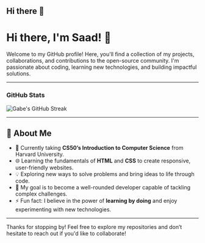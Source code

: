 ## Hi there 👋

# Hi there, I'm Saad! 👋

Welcome to my GitHub profile! Here, you'll find a collection of my projects, collaborations, and contributions to the open-source community. I'm passionate about coding, learning new technologies, and building impactful solutions.

---

### GitHub Stats

![Gabe's GitHub Streak](https://streak-stats.demolab.com/?user=YourGitHubUsername&theme=radical&hide_border=true)

---


## 🌟 About Me  
- 📖 Currently taking **CS50’s Introduction to Computer Science** from Harvard University.  
- 🌐 Learning the fundamentals of **HTML** and **CSS** to create responsive, user-friendly websites.  
- 💡 Exploring new ways to solve problems and bring ideas to life through code.  
- 🎯 My goal is to become a well-rounded developer capable of tackling complex challenges.  
- ⚡ Fun fact: I believe in the power of **learning by doing** and enjoy experimenting with new technologies.  


---

Thanks for stopping by! Feel free to explore my repositories and don’t hesitate to reach out if you'd like to collaborate!
